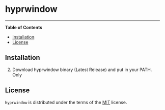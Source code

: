 # hyprwindow

-----

**Table of Contents**

- [Installation](#installation)
- [License](#license)

## Installation

2. Download hyprwindow binary (Latest Release) and put in your PATH. 
Only



## License

`hyprwindow` is distributed under the terms of the [MIT](https://spdx.org/licenses/MIT.html) license.
